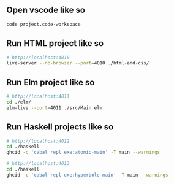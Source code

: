 ## Open vscode like so

```sh
code project.code-workspace
```

## Run HTML project like so

```sh
# http://localhost:4010
live-server --no-browser --port=4010 ./html-and-css/
```


## Run Elm project like so

```sh
# http://localhost:4011
cd ./elm/
elm-live --port=4011 ./src/Main.elm
```

## Run Haskell projects like so

```sh
# http://localhost:4012
cd ./haskell
ghcid -c 'cabal repl exe:atomic-main' -T main --warnings
```

```sh
# http://localhost:4013
cd ./haskell
ghcid -c 'cabal repl exe:hyperbole-main' -T main --warnings
```
